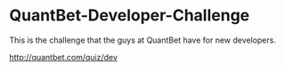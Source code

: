 # QuantBet-Developer-Challenge

This is the challenge that the guys at QuantBet have for new developers.

http://quantbet.com/quiz/dev

